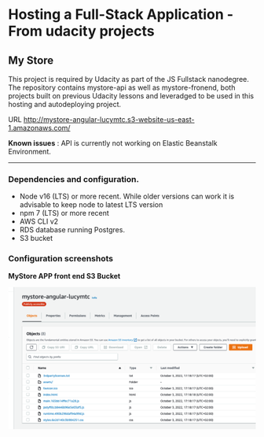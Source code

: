# Hosting a Full-Stack Application - From udacity projects

## My Store

This project is required by Udacity as part of the JS Fullstack nanodegree.
The repository contains mystore-api as well as mystore-fronend, both projects built on previous Udacity lessons and leveradged to be used in this hosting and autodeploying project.

URL http://mystore-angular-lucymtc.s3-website-us-east-1.amazonaws.com/

**Known issues** : API is currently not working on Elastic Beanstalk Environment.

---

### Dependencies and configuration.

- Node v16 (LTS) or more recent. While older versions can work it is advisable to keep node to latest LTS version
- npm 7 (LTS) or more recent
- AWS CLI v2
- RDS database running Postgres.
- S3 bucket

### Configuration screenshots

**MyStore APP front end S3 Bucket**

![MyStore S3 Bucket](./documentation/images/mystore-udacity-s3bucket.png)
